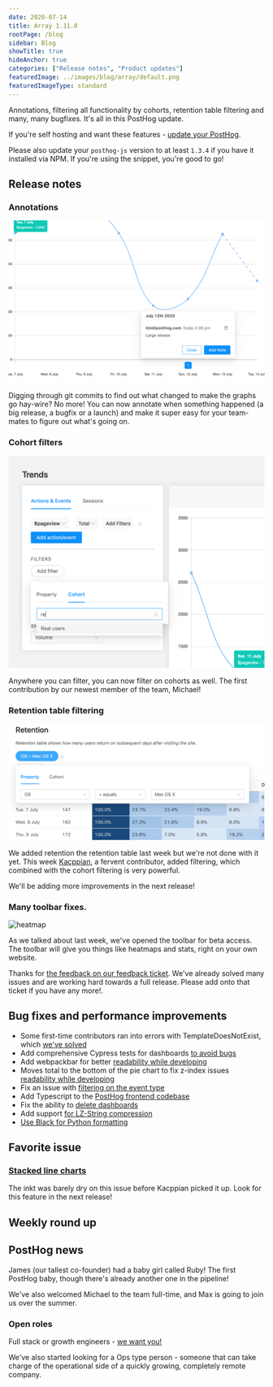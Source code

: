 ```yaml
---
date: 2020-07-14
title: Array 1.11.0
rootPage: /blog
sidebar: Blog
showTitle: true
hideAnchor: true
categories: ["Release notes", "Product updates"]
featuredImage: ../images/blog/array/default.png
featuredImageType: standard
---
```



Annotations, filtering all functionality by cohorts, retention table filtering and many, many bugfixes. It's all in this PostHog update.

If you're self hosting and want these features - [update your PostHog](/docs/self-host/configure/upgrading-posthog).

Please also update your `posthog-js` version to at least `1.3.4` if you have it installed via NPM. If you're using the snippet, you're good to go!  

## Release notes

### Annotations

![](../images/annotations.png)

Digging through git commits to find out what changed to make the graphs go hay-wire? No more! You can now annotate when something happened (a big release, a bugfix or a launch) and make it super easy for your team-mates to figure out what's going on.

### Cohort filters

![](../images/cohort-filter.png)

Anywhere you can filter, you can now filter on cohorts as well. The first contribution by our newest member of the team, Michael!

### Retention table filtering


![](../images/retention-filter.png)

We added retention the retention table last week but we're not done with it yet. This week [Kacppian](https://github.com/Kacppian), a fervent contributor, added filtering, which combined with the cohort filtering is very powerful.

We'll be adding more improvements in the next release!

### Many toolbar fixes.

![heatmap](../images/casts/heatmap.gif)

As we talked about last week, we've opened the toolbar for beta access. The toolbar will give you things like heatmaps and stats, right on your own website.

Thanks for [the feedback on our feedback ticket](https://github.com/PostHog/posthog/issues/1129). We've already solved many issues and are working hard towards a full release. Please add onto that ticket if you have any more!.


## Bug fixes and performance improvements

* Some first-time contributors ran into errors with TemplateDoesNotExist, which [we've solved](https://github.com/PostHog/posthog/pull/1200)
* Add comprehensive Cypress tests for dashboards [to avoid bugs](https://github.com/PostHog/posthog/pull/1171)
* Add webpackbar for better [readability while developing](https://github.com/PostHog/posthog/pull/1185)
* Moves total to the bottom of the pie chart to fix z-index issues [readability while developing](https://github.com/PostHog/posthog/pull/1179)
* Fix an issue with [filtering on the event type](https://github.com/PostHog/posthog/pull/1168)
* Add Typescript to the [PostHog frontend codebase](https://github.com/PostHog/posthog/pull/1157)
* Fix the ability to [delete dashboards](https://github.com/PostHog/posthog/pull/1152)
* Add support [for LZ-String compression](https://github.com/PostHog/posthog/pull/1058)
* [Use Black for Python formatting](https://github.com/PostHog/posthog/pull/1136)

## Favorite issue

### [Stacked line charts](https://github.com/PostHog/posthog/issues/1167)

The inkt was barely dry on this issue before Kacppian picked it up. Look for this feature in the next release!

## Weekly round up


## PostHog news

James (our tallest co-founder) had a baby girl called Ruby! The first PostHog baby, though there's already another one in the pipeline!

We've also welcomed Michael to the team full-time, and Max is going to join us over the summer.

### Open roles

Full stack or growth engineers - [we want you!](https://posthog.com/careers)

We've also started looking for a Ops type person - someone that can take charge of the operational side of a quickly growing, completely remote company.
